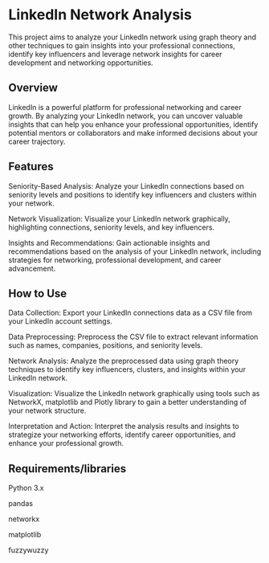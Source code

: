 # LinkedIn Network Analysis

This project aims to analyze your LinkedIn network using graph theory and other techniques to gain insights into your professional connections, identify key influencers and leverage network insights for career development and networking opportunities.

## Overview
LinkedIn is a powerful platform for professional networking and career growth. By analyzing your LinkedIn network, you can uncover valuable insights that can help you enhance your professional opportunities, identify potential mentors or collaborators and make informed decisions about your career trajectory.

## Features
Seniority-Based Analysis: Analyze your LinkedIn connections based on seniority levels and positions to identify key influencers and clusters within your network.

Network Visualization: Visualize your LinkedIn network graphically, highlighting connections, seniority levels, and key influencers.

Insights and Recommendations: Gain actionable insights and recommendations based on the analysis of your LinkedIn network, including strategies for networking, professional development, and career advancement.

## How to Use
Data Collection: Export your LinkedIn connections data as a CSV file from your LinkedIn account settings.

Data Preprocessing: Preprocess the CSV file to extract relevant information such as names, companies, positions, and seniority levels.

Network Analysis: Analyze the preprocessed data using graph theory techniques to identify key influencers, clusters, and insights within your LinkedIn network.

Visualization: Visualize the LinkedIn network graphically using tools such as NetworkX, matplotlib and Plotly library to gain a better understanding of your network structure.

Interpretation and Action: Interpret the analysis results and insights to strategize your networking efforts, identify career opportunities, and enhance your professional growth.

## Requirements/libraries
Python 3.x

pandas

networkx

matplotlib

fuzzywuzzy
